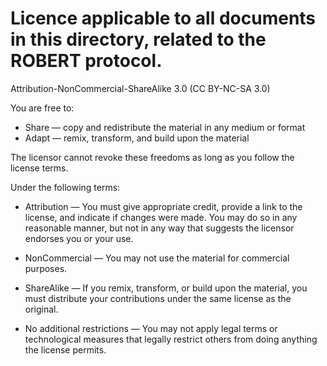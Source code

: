 # Licence applicable to all documents in this directory, related to the ROBERT protocol.

Attribution-NonCommercial-ShareAlike 3.0 (CC BY-NC-SA 3.0)

You are free to:    
 * Share — copy and redistribute the material in any medium or format
 * Adapt — remix, transform, and build upon the material

The licensor cannot revoke these freedoms as long as you follow the license terms.

Under the following terms:    

 * Attribution — You must give appropriate credit, provide a link to the license, and indicate if changes were made. You may do so in any reasonable manner, but not in any way that suggests the licensor endorses you or your use.

 * NonCommercial — You may not use the material for commercial purposes.

 * ShareAlike — If you remix, transform, or build upon the material, you must distribute your contributions under the same license as the original.

 * No additional restrictions — You may not apply legal terms or technological measures that legally restrict others from doing anything the license permits.


